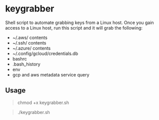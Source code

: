 # keygrabber

Shell script to automate grabbing keys from a Linux host. Once you gain access to a Linux host, run this script and it will grab the following:

- ~/.aws/ contents
- ~/.ssh/ contents
- ~/.azure/ contents
- ~/.config/gcloud/credentials.db
- bashrc
- .bash_history
- env
- gcp and aws metadata service query

## Usage
> chmod +x keygrabber.sh

> ./keygrabber.sh
